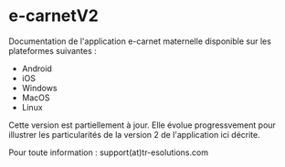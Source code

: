 # e-carnetV2

Documentation de l'application e-carnet maternelle disponible sur les plateformes suivantes : 

- Android
- iOS
- Windows
- MacOS
- Linux

Cette version est partiellement à jour. Elle évolue progressvement pour illustrer les particularités de la version 2 de l'application ici décrite.

Pour toute information : support(at)tr-esolutions.com



